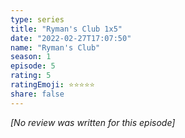 ```yaml
---
type: series
title: "Ryman's Club 1x5"
date: "2022-02-27T17:07:50"
name: "Ryman's Club"
season: 1
episode: 5
rating: 5
ratingEmoji: ⭐️⭐️⭐️⭐️⭐️
share: false
---
```


_[No review was written for this episode]_
